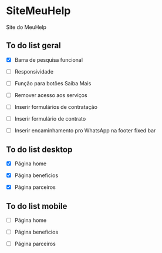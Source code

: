 # SiteMeuHelp
Site do MeuHelp

## To do list geral

* [x] Barra de pesquisa funcional

* [ ] Responsividade

* [ ] Função para botões Saiba Mais

* [ ] Remover acesso aos serviços

* [ ] Inserir formulários de contratação

* [ ] Inserir formulário de contrato

* [ ] Inserir encaminhamento pro WhatsApp na footer fixed bar
  
## To do list desktop

* [x] Página home 

* [x] Página beneficios

* [x] Página parceiros

## To do list mobile

* [ ] Página home 

* [ ] Página beneficios

* [ ] Página parceiros